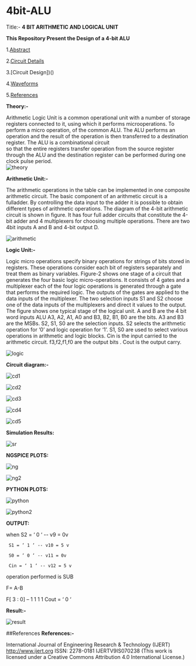 # 4bit-ALU
Title:- **4 BIT ARITHMETIC AND LOGICAL UNIT**

**This Repository Present the Design of a 4-bit ALU**

1.[Abstract]()

2.[Circuit Details]()

3.[Circuit Design])()

4.[Waveforms]()

5.[References](References/README.md)




**Theory:-**

Arithmetic Logic Unit is a common operational unit with a number of storage registers connected to it, using which it performs microoperations. To perform a micro operation, of the common ALU. The ALU performs an operation and the result of the operation is then transferred to a destination register. The ALU is a combinational circuit  
so that the entire registers transfer operation from the source register through the ALU and the destination register can be performed during one clock pulse period.                  
![theory](https://user-images.githubusercontent.com/90974601/152669938-27eb9778-3b1f-4a01-9e27-ec930e90d271.jpeg)



**Arithmetic Unit:-**

The arithmetic operations in the table can be implemented in one composite arithmetic circuit. The basic component of an arithmetic circuit is a fulladder. By controlling the data input to the adder it is possible to obtain different types of arithmetic operations. The diagram of the 4-bit arithmetic circuit is shown in figure. It has four full adder circuits that constitute the 4-bit adder and 4 multiplexers for choosing multiple operations. There are two 4bit inputs A and B and 4-bit output D.


![arithmetic](https://user-images.githubusercontent.com/90974601/152670019-457c8667-3b29-42bf-8c20-ba23f7c5de26.jpeg)

              
**Logic Unit:-**

Logic micro operations specify binary operations for strings of bits stored in registers. These operations consider each bit of registers separately and treat them as
binary variables. Figure-2 shows one stage of a circuit that generates the four basic logic micro-operations. It consists of 4 gates and a multiplexer each of the four logic operations is generated through a gate that performs the required logic. The outputs of the gates are applied to the data inputs of the multiplexer. The two selection inputs S1 and S2 choose one of the data inputs of the multiplexers and direct it values to the output. The figure shows one typical stage of the logical unit.
A and B are the 4 bit word inputs ALU A3, A2, A1, A0 and B3, B2, B1, B0 are the bits. A3 and B3 are the MSBs. S2, S1, S0 are the selection inputs. S2 selects the arithmetic operation for ‘0’ and logic operation for ‘1’. S1, S0 are used to select various operations in arithmetic and logic blocks. Cin is the input carried to the arithmetic circuit. f3,f2,f1,f0 are the output bits . Cout is the output carry.


![logic](https://user-images.githubusercontent.com/90974601/152670041-31c5f78a-14c4-4ab8-9791-666fe4c5e2fc.jpeg)


**Circuit diagram:-**


![cd1](https://user-images.githubusercontent.com/90974601/152670176-32f4745b-ed5e-456c-98e9-94a9b76236c9.jpeg)


![cd2](https://user-images.githubusercontent.com/90974601/152670187-cf4451e5-903b-4093-b23a-c269bd3b3e6e.jpeg)


![cd3](https://user-images.githubusercontent.com/90974601/152670198-153df4f2-4555-4a5f-98a3-f44c7a53adec.jpeg)


![cd4](https://user-images.githubusercontent.com/90974601/152670203-406f3268-54cc-4534-a535-c0e5d94ce008.jpeg)


![cd5](https://user-images.githubusercontent.com/90974601/152670210-e89ad1cc-ba3b-4efd-a935-43794f712975.jpeg)



**Simulation Results:**


![sr](https://user-images.githubusercontent.com/90974601/152670319-050d6020-ff4c-43f8-afbd-43f1c4eee4b5.jpeg)



**NGSPICE PLOTS:**



![ng](https://user-images.githubusercontent.com/90974601/152670340-608a2021-6d5e-4075-b344-0056ec1178f2.jpeg)


![ng2](https://user-images.githubusercontent.com/90974601/152670352-7ee6caf4-1bd6-472a-afe5-f4b738d9fec4.jpeg)




**PYTHON PLOTS:**


![python](https://user-images.githubusercontent.com/90974601/152670357-ad59a8c3-5521-48ec-bb36-ccf8d6972235.jpeg)


![python2](https://user-images.githubusercontent.com/90974601/152670366-e4254d18-d578-4735-9abf-804a682996a6.jpeg)


**OUTPUT:**

when S2 = ‘ 0 ‘ -- v9 = 0v

     S1 = ‘ 1 ‘ -- v10 = 5 v 
           
     S0 = ‘ 0 ‘ -- v11 = 0v 
           
     Cin = ‘ 1 ‘ -- v12 = 5 v
           
operation performed is SUB

F= A-B

F[ 3 : 0] – 1 1 1 1 Cout = ‘ 0 ‘



**Result:-**

![result](https://user-images.githubusercontent.com/90974601/152670570-38385f96-3544-4136-ba98-c5eb62755027.jpeg)


##References
**References:-**

International Journal of Engineering Research & Technology
(IJERT)
http://www.ijert.org ISSN: 2278-0181 IJERTV9IS070238
(This work is licensed under a Creative Commons Attribution
4.0 International License.)

